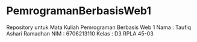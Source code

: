 # PemrogramanBerbasisWeb1
Repository untuk Mata Kuliah Pemrograman Berbasis Web 1
Nama  : Taufiq Ashari Ramadhan
NIM   : 6706213110
Kelas : D3 RPLA 45-03
